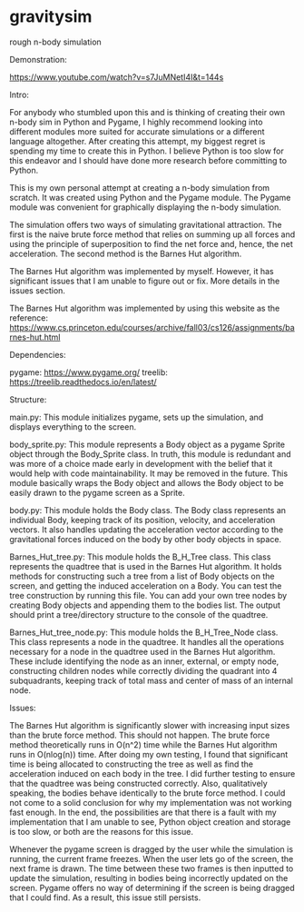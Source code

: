 # gravitysim
rough n-body simulation

Demonstration:

https://www.youtube.com/watch?v=s7JuMNetI4I&t=144s

Intro:

For anybody who stumbled upon this and is thinking of creating their own n-body sim in Python and Pygame, I highly recommend looking into different modules more suited for accurate simulations or a different language altogether. After creating this attempt, my biggest regret is spending my time to create this in Python. I believe Python is too slow for this endeavor and I should have done more research before committing to Python.

This is my own personal attempt at creating a n-body simulation from scratch. It was created using Python and the Pygame module. The Pygame module was convenient for graphically displaying the n-body simulation.

The simulation offers two ways of simulating gravitational attraction. The first is the naive brute force method that relies on summing up all forces and using the principle of superposition to find the net force and, hence, the net acceleration. The second method is the Barnes Hut algorithm.

The Barnes Hut algorithm was implemented by myself. However, it has significant issues that I am unable to figure out or fix. More details in the issues section. 

The Barnes Hut algorithm was implemented by using this website as the reference:
https://www.cs.princeton.edu/courses/archive/fall03/cs126/assignments/barnes-hut.html

Dependencies:

pygame: https://www.pygame.org/
treelib: https://treelib.readthedocs.io/en/latest/

Structure:

main.py: This module initializes pygame, sets up the simulation, and displays everything to the screen.

body_sprite.py: This module represents a Body object as a pygame Sprite object through the Body_Sprite class. In truth, this module is redundant and was more of a choice made early in development with the belief that it would help with code maintainability. It may be removed in the future. This module basically wraps the Body object and allows the Body object to be easily drawn to the pygame screen as a Sprite.

body.py: This module holds the Body class. The Body class represents an individual Body, keeping track of its position, velocity, and acceleration vectors. It also handles updating the acceleration vector according to the gravitational forces induced on the body by other body objects in space.

Barnes_Hut_tree.py: This module holds the B_H_Tree class. This class represents the quadtree that is used in the Barnes Hut algorithm. It holds methods for constructing such a tree from a list of Body objects on the screen, and getting the induced acceleration on a Body. You can test the tree construction by running this file. You can add your own tree nodes by creating Body objects and appending them to the bodies list. The output should print a tree/directory structure to the console of the quadtree. 

Barnes_Hut_tree_node.py: This module holds the B_H_Tree_Node class. This class represents a node in the quadtree. It handles all the operations necessary for a node in the quadtree used in the Barnes Hut algorithm. These include identifying the node as an inner, external, or empty node, constructing children nodes while correctly dividing the quadrant into 4 subquadrants, keeping track of total mass and center of mass of an internal node. 

Issues:

The Barnes Hut algorithm is significantly slower with increasing input sizes than the brute force method. This should not happen. The brute force method theoretically runs in O(n^2) time while the Barnes Hut algorithm runs in O(nlog(n)) time. After doing my own testing, I found that significant time is being allocated to constructing the tree as well as find the acceleration induced on each body in the tree. I did further testing to ensure that the quadtree was being constructed correctly. Also, qualitatively speaking, the bodies behave identically to the brute force method. I could not come to a solid conclusion for why my implementation was not working fast enough. In the end, the possibilities are that there is a fault with my implementation that I am unable to see, Python object creation and storage is too slow, or both are the reasons for this issue.

Whenever the pygame screen is dragged by the user while the simulation is running, the current frame freezes. When the user lets go of the screen, the next frame is drawn. The time between these two frames is then inputted to update the simulation, resulting in bodies being incorrectly updated on the screen. Pygame offers no way of determining if the screen is being dragged that I could find. As a result, this issue still persists.
